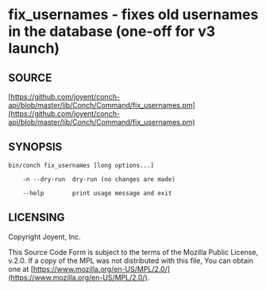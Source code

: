 # fix\_usernames - fixes old usernames in the database (one-off for v3 launch)

## SOURCE

[https://github.com/joyent/conch-api/blob/master/lib/Conch/Command/fix_usernames.pm](https://github.com/joyent/conch-api/blob/master/lib/Conch/Command/fix_usernames.pm)

## SYNOPSIS

```
bin/conch fix_usernames [long options...]

    -n --dry-run  dry-run (no changes are made)

    --help        print usage message and exit
```

## LICENSING

Copyright Joyent, Inc.

This Source Code Form is subject to the terms of the Mozilla Public License,
v.2.0. If a copy of the MPL was not distributed with this file, You can obtain
one at [https://www.mozilla.org/en-US/MPL/2.0/](https://www.mozilla.org/en-US/MPL/2.0/).
